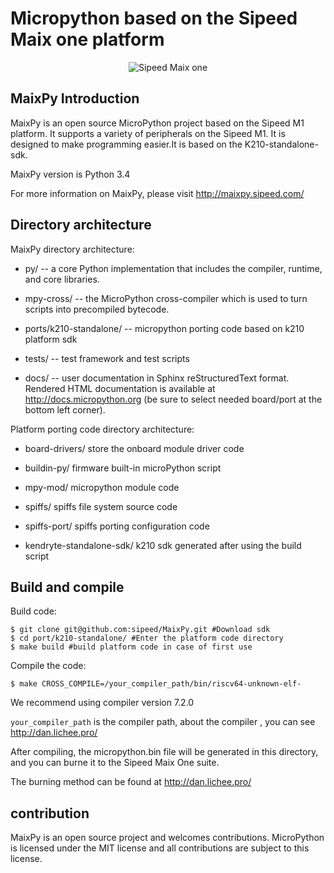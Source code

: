 Micropython based on the Sipeed Maix one platform
===============================================

<p align="center">
  <img src="http://pgeza64pd.bkt.clouddn.com/dan-board.jpg" alt="Sipeed Maix one"/>
</p>


MaixPy Introduction
---------------------

MaixPy is an open source MicroPython project based on the Sipeed M1 platform. It supports a variety of peripherals on the Sipeed M1. It is designed to make programming easier.It is  based on the K210-standalone-sdk.

MaixPy version is Python 3.4

For more information on MaixPy, please visit http://maixpy.sipeed.com/


Directory architecture
---------------------------

MaixPy directory architecture:

- py/ -- a core Python implementation that includes the compiler, runtime, and core libraries.

- mpy-cross/ --  the MicroPython cross-compiler which is used to turn scripts into precompiled bytecode.

- ports/k210-standalone/ -- micropython porting code based on k210 platform sdk

- tests/ -- test framework and test scripts

- docs/ -- user documentation in Sphinx reStructuredText format. Rendered HTML documentation is available at http://docs.micropython.org (be sure to select needed board/port at the bottom left corner).

Platform porting code directory architecture:

- board-drivers/ store the onboard module driver code

- buildin-py/ firmware built-in microPython script

- mpy-mod/ micropython module code

- spiffs/ spiffs file system source code

- spiffs-port/ spiffs porting configuration code

- kendryte-standalone-sdk/ k210 sdk generated after using the build script

Build and compile
--------------------------------------------

Build code:

	$ git clone git@github.com:sipeed/MaixPy.git #Download sdk
	$ cd port/k210-standalone/ #Enter the platform code directory
	$ make build #build platform code in case of first use

Compile the code:

	$ make CROSS_COMPILE=/your_compiler_path/bin/riscv64-unknown-elf-

We recommend using compiler version 7.2.0

`your_compiler_path` is the compiler path, about the compiler , you can see http://dan.lichee.pro/

After compiling, the micropython.bin file will be generated in this directory, and you can burne it to the Sipeed Maix One suite. 

The burning method can be found at http://dan.lichee.pro/

contribution
------------

MaixPy is an open source project and welcomes contributions. MicroPython is licensed under the MIT license and all contributions are subject to this license.


























